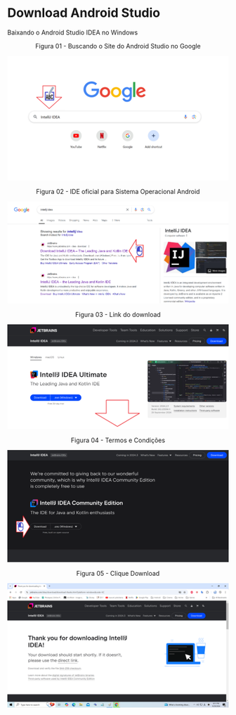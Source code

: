 # Download Android Studio

Baixando o Android Studio IDEA no Windows

<div align="center">
Figura 01 - Buscando o Site do Android Studio no Google
</div>

![](Imagens/IDE-IntelliJ-Download-Img01.png)

<div align="center">
Figura 02 - IDE oficial para Sistema Operacional Android
</div>

![](Imagens/IDE-IntelliJ-Download-Img02.png)

<div align="center">
Figura 03 - Link do download
</div>

![](Imagens/IDE-IntelliJ-Download-Img03.png)

<div align="center">
Figura 04 - Termos e Condições
</div>

![](Imagens/IDE-IntelliJ-Download-Img04.png)

<div align="center">
Figura 05 - Clique Download
</div>

![](Imagens/IDE-IntelliJ-Download-Img05.png)


